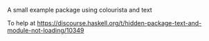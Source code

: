 A small example package using colourista and text

To help at
<https://discourse.haskell.org/t/hidden-package-text-and-module-not-loading/10349>
